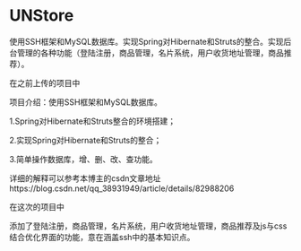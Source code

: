 # UNStore
使用SSH框架和MySQL数据库。实现Spring对Hibernate和Struts的整合。实现后台管理的各种功能（登陆注册，商品管理，名片系统，用户收货地址管理，商品推荐）。 

在之前上传的项目中

项目介绍：使用SSH框架和MySQL数据库。

1.Spring对Hibernate和Struts整合的环境搭建；

2.实现Spring对Hibernate和Struts的整合；

3.简单操作数据库，增、删、改、查功能。

详细的解释可以参考本博主的csdn文章地址https://blog.csdn.net/qq_38931949/article/details/82988206


在这次的项目中

添加了登陆注册，商品管理，名片系统，用户收货地址管理，商品推荐及js与css结合优化界面的功能，意在涵盖ssh中的基本知识点。
